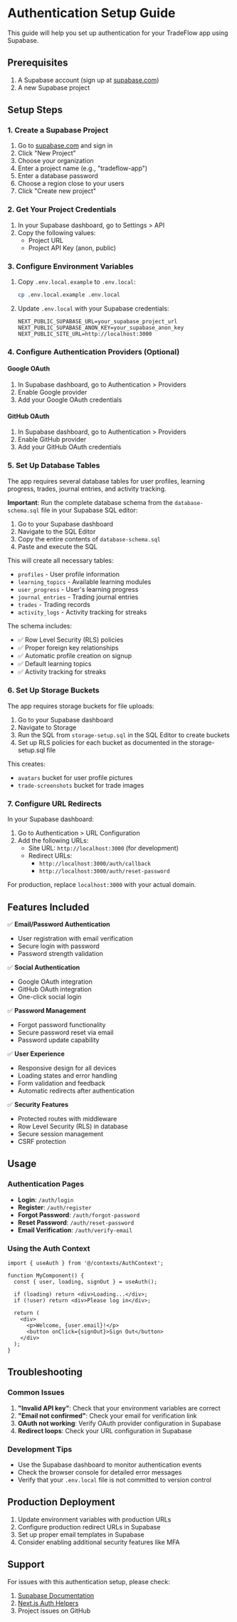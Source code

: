 # Authentication Setup Guide

This guide will help you set up authentication for your TradeFlow app using Supabase.

## Prerequisites

1. A Supabase account (sign up at [supabase.com](https://supabase.com))
2. A new Supabase project

## Setup Steps

### 1. Create a Supabase Project

1. Go to [supabase.com](https://supabase.com) and sign in
2. Click "New Project"
3. Choose your organization
4. Enter a project name (e.g., "tradeflow-app")
5. Enter a database password
6. Choose a region close to your users
7. Click "Create new project"

### 2. Get Your Project Credentials

1. In your Supabase dashboard, go to Settings > API
2. Copy the following values:
   - Project URL
   - Project API Key (anon, public)

### 3. Configure Environment Variables

1. Copy `.env.local.example` to `.env.local`:
   ```bash
   cp .env.local.example .env.local
   ```

2. Update `.env.local` with your Supabase credentials:
   ```env
   NEXT_PUBLIC_SUPABASE_URL=your_supabase_project_url
   NEXT_PUBLIC_SUPABASE_ANON_KEY=your_supabase_anon_key
   NEXT_PUBLIC_SITE_URL=http://localhost:3000
   ```

### 4. Configure Authentication Providers (Optional)

#### Google OAuth
1. In Supabase dashboard, go to Authentication > Providers
2. Enable Google provider
3. Add your Google OAuth credentials

#### GitHub OAuth
1. In Supabase dashboard, go to Authentication > Providers
2. Enable GitHub provider
3. Add your GitHub OAuth credentials

### 5. Set Up Database Tables

The app requires several database tables for user profiles, learning progress, trades, journal entries, and activity tracking.

**Important**: Run the complete database schema from the `database-schema.sql` file in your Supabase SQL editor:

1. Go to your Supabase dashboard
2. Navigate to the SQL Editor
3. Copy the entire contents of `database-schema.sql`
4. Paste and execute the SQL

This will create all necessary tables:
- `profiles` - User profile information
- `learning_topics` - Available learning modules
- `user_progress` - User's learning progress
- `journal_entries` - Trading journal entries
- `trades` - Trading records
- `activity_logs` - Activity tracking for streaks

The schema includes:
- ✅ Row Level Security (RLS) policies
- ✅ Proper foreign key relationships
- ✅ Automatic profile creation on signup
- ✅ Default learning topics
- ✅ Activity tracking for streaks

### 6. Set Up Storage Buckets

The app requires storage buckets for file uploads:

1. Go to your Supabase dashboard
2. Navigate to Storage
3. Run the SQL from `storage-setup.sql` in the SQL Editor to create buckets
4. Set up RLS policies for each bucket as documented in the storage-setup.sql file

This creates:
- `avatars` bucket for user profile pictures
- `trade-screenshots` bucket for trade images

### 7. Configure URL Redirects

In your Supabase dashboard:

1. Go to Authentication > URL Configuration
2. Add the following URLs:
   - Site URL: `http://localhost:3000` (for development)
   - Redirect URLs:
     - `http://localhost:3000/auth/callback`
     - `http://localhost:3000/auth/reset-password`

For production, replace `localhost:3000` with your actual domain.

## Features Included

✅ **Email/Password Authentication**
- User registration with email verification
- Secure login with password
- Password strength validation

✅ **Social Authentication**
- Google OAuth integration
- GitHub OAuth integration
- One-click social login

✅ **Password Management**
- Forgot password functionality
- Secure password reset via email
- Password update capability

✅ **User Experience**
- Responsive design for all devices
- Loading states and error handling
- Form validation and feedback
- Automatic redirects after authentication

✅ **Security Features**
- Protected routes with middleware
- Row Level Security (RLS) in database
- Secure session management
- CSRF protection

## Usage

### Authentication Pages

- **Login**: `/auth/login`
- **Register**: `/auth/register`
- **Forgot Password**: `/auth/forgot-password`
- **Reset Password**: `/auth/reset-password`
- **Email Verification**: `/auth/verify-email`

### Using the Auth Context

```tsx
import { useAuth } from '@/contexts/AuthContext';

function MyComponent() {
  const { user, loading, signOut } = useAuth();

  if (loading) return <div>Loading...</div>;
  if (!user) return <div>Please log in</div>;

  return (
    <div>
      <p>Welcome, {user.email}!</p>
      <button onClick={signOut}>Sign Out</button>
    </div>
  );
}
```

## Troubleshooting

### Common Issues

1. **"Invalid API key"**: Check that your environment variables are correct
2. **"Email not confirmed"**: Check your email for verification link
3. **OAuth not working**: Verify OAuth provider configuration in Supabase
4. **Redirect loops**: Check your URL configuration in Supabase

### Development Tips

- Use the Supabase dashboard to monitor authentication events
- Check the browser console for detailed error messages
- Verify that your `.env.local` file is not committed to version control

## Production Deployment

1. Update environment variables with production URLs
2. Configure production redirect URLs in Supabase
3. Set up proper email templates in Supabase
4. Consider enabling additional security features like MFA

## Support

For issues with this authentication setup, please check:
1. [Supabase Documentation](https://supabase.com/docs)
2. [Next.js Auth Helpers](https://supabase.com/docs/guides/auth/auth-helpers/nextjs)
3. Project issues on GitHub

